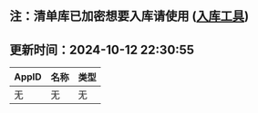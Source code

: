 ## 注：清单库已加密想要入库请使用 ([入库工具](https://github.com/BlankTMing/ManifestAutoUpdate/releases))

## 更新时间：2024-10-12 22:30:55
| AppID | 名称 | 类型  |
| :-------------------- | :----------------------------- | :----------- |
| 无 | 无 | 无 |
